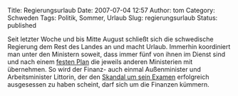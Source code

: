 Title: Regierungsurlaub
Date: 2007-07-04 12:57
Author: tom
Category: Schweden
Tags: Politik, Sommer, Urlaub
Slug: regierungsurlaub
Status: published

Seit letzter Woche und bis Mitte August schließt sich die schwedische
Regierung dem Rest des Landes an und macht Urlaub. Immerhin koordiniert
man unter den Ministern soweit, dass immer fünf von ihnen im Dienst sind
und nach einem [festen Plan](http://regeringen.se/sb/d/9231/a/84868) die
jeweils anderen Ministerien mit übernehmen. So wird der Finanz- auch
einmal Außenminister und Arbeitsminister Littorin, der den [Skandal um
sein Examen](http://www.fiket.de/2007/06/21/gekauftes-examen-getilgt/)
erfolgreich ausgesessen zu haben scheint, darf sich um die Finanzen
kümmern.

